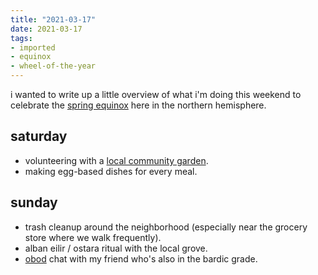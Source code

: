 ```yaml
---
title: "2021-03-17"
date: 2021-03-17
tags:
- imported
- equinox
- wheel-of-the-year
---
```


i wanted to write up a little overview of what i'm doing this weekend to celebrate the [spring equinox](spring%20equinox.md) here in the northern hemisphere.

## saturday

* volunteering with a [local community garden](http://wellfedgarden.org/).
* making egg-based dishes for every meal.

## sunday

* trash cleanup around the neighborhood (especially near the grocery store where we walk frequently).
* alban eilir / ostara ritual with the local grove.
* [obod](obod.md) chat with my friend who's also in the bardic grade.